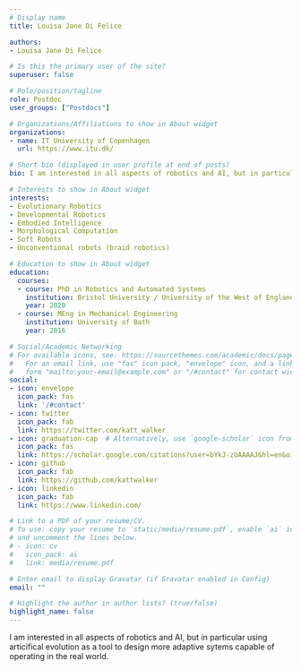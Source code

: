```yaml
---
# Display name
title: Louisa Jane Di Felice

authors:
- Louisa Jane Di Felice

# Is this the primary user of the site?
superuser: false

# Role/position/tagline
role: Postdoc
user_groups: ["Postdocs"]

# Organizations/Affiliations to show in About widget
organizations:
- name: IT University of Copenhagen
  url: https://www.itu.dk/

# Short bio (displayed in user profile at end of posts)
bio: I am interested in all aspects of robotics and AI, but in particular using articifical evolution as a tool to design more adaptive sytems capable of operating in the real world. 

# Interests to show in About widget
interests:
- Evolutionary Robotics
- Developmental Robotics
- Embodied Intelligence
- Morphological Computation
- Soft Robots
- Unconventional robots (braid robotics)

# Education to show in About widget
education:
  courses:
  - course: PhD in Robotics and Automated Systems
    institution: Bristol University / University of the West of England
    year: 2020
  - course: MEng in Mechanical Engineering
    institution: University of Bath
    year: 2016

# Social/Academic Networking
# For available icons, see: https://sourcethemes.com/academic/docs/page-builder/#icons
#   For an email link, use "fas" icon pack, "envelope" icon, and a link in the
#   form "mailto:your-email@example.com" or "/#contact" for contact widget.
social:
- icon: envelope
  icon_pack: fas
  link: '/#contact'
- icon: twitter
  icon_pack: fab
  link: https://twitter.com/katt_walker
- icon: graduation-cap  # Alternatively, use `google-scholar` icon from `ai` icon pack
  icon_pack: fas
  link: https://scholar.google.com/citations?user=bYkJ-zUAAAAJ&hl=en&oi=sra
- icon: github
  icon_pack: fab
  link: https://github.com/kattwalker
- icon: linkedin
  icon_pack: fab
  link: https://www.linkedin.com/

# Link to a PDF of your resume/CV.
# To use: copy your resume to `static/media/resume.pdf`, enable `ai` icons in `params.toml`, 
# and uncomment the lines below.
# - icon: cv
#   icon_pack: ai
#   link: media/resume.pdf

# Enter email to display Gravatar (if Gravatar enabled in Config)
email: ""

# Highlight the author in author lists? (true/false)
highlight_name: false
---
```


I am interested in all aspects of robotics and AI, but in particular using articifical evolution as a tool to design more adaptive sytems capable of operating in the real world. 

